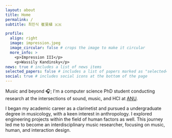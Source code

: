 ```yaml
---
layout: about
title: Home
permalink: /
subtitle: 최민식 崔旻植 🇰🇷

profile:
  align: right
  image: impression.jpeg
  image_circular: false # crops the image to make it circular
  more_info: >
    <p>Impression III</p>
    <p>Wassily Kandinsky</p>
news: true # includes a list of news items
selected_papers: false # includes a list of papers marked as "selected={true}"
social: true # includes social icons at the bottom of the page
---
```


Music and beyond 🎧; I'm a computer science PhD student conducting research at the intersections of sound, music, and HCI at [ANU](https://www.anu.edu.au/).

I began my academic career as a clarinetist and pursued a undergraduate degree in musicology, with a keen interest in anthropology. I explored engineering projects within the field of human factors as well. This journey led me to become an interdisciplinary music researcher, focusing on music, human, and interaction design.
